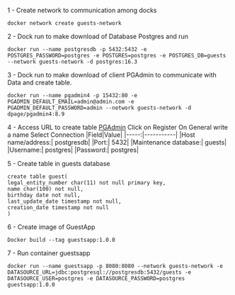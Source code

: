 1 - Create network to communication among docks
```
docker network create guests-network
```
2 - Dock run to make download of Database Postgres and run
```
docker run --name postgresdb -p 5432:5432 -e POSTGRES_PASSWORD=postgres -e POSTGRES=postgres -e POSTGRES_DB=guests --network guests-network -d postgres:16.3
```
3 - Dock run to make download of client PGAdmin to communicate with Data and create table.
```
docker run --name pgadmin4 -p 15432:80 -e PGADMIN_DEFAULT_EMAIL=admin@admin.com -e PGADMIN_DEFAULT_PASSWORD=admin --network guests-network -d dpage/pgadmin4:8.9
```
4 - Access URL to create table [PGAdmin](http://localhost:15432/browser/)
Click on Register
On General write a name
Select Connection
|Field|Value|
|-----:|-----------|
|Host name/address:| postgresdb|
|Port:| 5432|
|Maintenance database:| guests|
|Username:| postgres|
|Password:| postgres|

5 - Create table in guests database
```
create table guest(
legal_entity_number char(11) not null primary key,
name char(100) not null,
birthday date not null,
last_update_date timestamp not null,
creation_date timestamp not null
)
```
6 - Create image of GuestApp
```
Docker build --tag guestsapp:1.0.0
```
7 - Run container guestsapp
```
docker run --name guestsapp -p 8080:8080 --network guests-network -e DATASOURCE_URL=jdbc:postgresql://postgresdb:5432/guests -e DATASOURCE_USER=postgres -e DATASOURCE_PASSWORD=postgres guestsapp:1.0.0
```